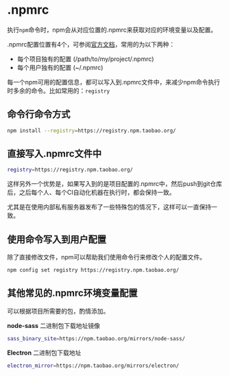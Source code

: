 # .npmrc

执行`npm`命令时，npm会从对应位置的.npmrc来获取对应的环境变量以及配置。

.npmrc配置位置有4个，可参阅[官方文档](https://docs.npmjs.com/cli/v6/configuring-npm/npmrc#files)，常用的为以下两种：

* 每个项目独有的配置 (/path/to/my/project/.npmrc)
* 每个用户独有的配置 (~/.npmrc)

每一个npm可用的配置信息，都可以写入到.npmrc文件中，来减少npm命令执行时多余的命令。比如常用的：`registry`

## 命令行命令方式

```bash
npm install --registry=https://registry.npm.taobao.org/
```

## 直接写入.npmrc文件中

```bash
registry=https://registry.npm.taobao.org/
```

这样另外一个优势是，如果写入到的是项目配置的.npmrc中，然后push到git仓库后，之后每个人、每个CI自动化机器在执行时，都会保持一致。

尤其是在使用内部私有服务器发布了一些特殊包的情况下，这样可以一直保持一致。

## 使用命令写入到用户配置

除了直接修改文件，npm可以帮助我们使用命令行来修改个人的配置文件。

```bash
npm config set registry https://registry.npm.taobao.org/
```

## 其他常见的.npmrc环境变量配置

可以根据项目所需要的包，酌情添加。

**node-sass** 二进制包下载地址镜像

```bash
sass_binary_site=https://npm.taobao.org/mirrors/node-sass/
```

**Electron** 二进制包下载地址

```bash
electron_mirror=https://npm.taobao.org/mirrors/electron/
```